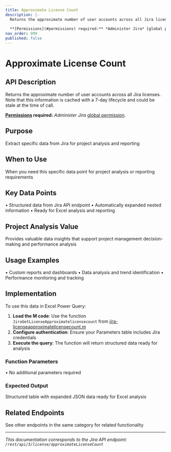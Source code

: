 ```yaml
---
title: Approximate License Count
description: |-
  Returns the approximate number of user accounts across all Jira licenses. Note that this information is cached with a 7-day lifecycle and could be stale at the time of call.
  
  **[Permissions](#permissions) required:** *Administer Jira* [global permission](https://confluence.atlassian.com/x/x4dKLg).
nav_order: 999
published: false
---
```


# Approximate License Count

## API Description
Returns the approximate number of user accounts across all Jira licenses. Note that this information is cached with a 7-day lifecycle and could be stale at the time of call.

**[Permissions](#permissions) required:** *Administer Jira* [global permission](https://confluence.atlassian.com/x/x4dKLg).

## Purpose
Extract specific data from Jira for project analysis and reporting

## When to Use
When you need this specific data point for project analysis or reporting requirements

## Key Data Points
• Structured data from Jira API endpoint
• Automatically expanded nested information
• Ready for Excel analysis and reporting

## Project Analysis Value
Provides valuable data insights that support project management decision-making and performance analysis

## Usage Examples
• Custom reports and dashboards
• Data analysis and trend identification
• Performance monitoring and tracking

## Implementation
To use this data in Excel Power Query:

1. **Load the M code**: Use the function `JiraGetLicenseApproximatelicensecount` from [jira-licenseapproximatelicensecount.m](../assets/jira-licenseapproximatelicensecount.m)
2. **Configure authentication**: Ensure your Parameters table includes Jira credentials
3. **Execute the query**: The function will return structured data ready for analysis

### Function Parameters
• No additional parameters required

### Expected Output
Structured table with expanded JSON data ready for Excel analysis

## Related Endpoints
See other endpoints in the same category for related functionality

---
*This documentation corresponds to the Jira API endpoint: `/rest/api/3/license/approximateLicenseCount`*
